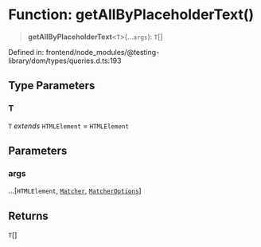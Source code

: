 # Function: getAllByPlaceholderText()

> **getAllByPlaceholderText**\<`T`\>(...`args`): `T`[]

Defined in: frontend/node\_modules/@testing-library/dom/types/queries.d.ts:193

## Type Parameters

### T

`T` *extends* `HTMLElement` = `HTMLElement`

## Parameters

### args

...\[`HTMLElement`, [`Matcher`](../type-aliases/Matcher.md), [`MatcherOptions`](../interfaces/MatcherOptions.md)\]

## Returns

`T`[]
